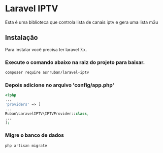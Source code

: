 # Laravel IPTV

Esta é uma biblioteca que controla lista de canais iptv  e gera uma lista m3u

## Instalação

Para instalar você precisa ter laravel 7.x.

### Execute o comando abaixo na raiz do projeto para baixar.

```bash
composer require asrruban/laravel-iptv
```


### Depois adicione  no arquivo 'config/app.php' 

```php
<?php
...
'providers' => [
...
Ruban\LaravelIPTV\IPTVProvider::class,
...
];

```

### Migre o banco de dados

```bash
php artisan migrate
```
